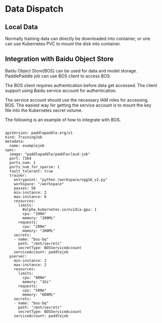 # Data Dispatch

## Local Data

Normally training data can directly be downloaded into container, or one can use Kubernetes PVC to mount the disk into container.

## Integration with Baidu Object Store

Baidu Object Store(BOS) can be used for data and model storage. PaddlePaddle job can use BOS client to access BOS.

The BOS client requires authentication before data get accessed. The client support using Baidu service account for authentication.

The service account should use the necessary IAM roles for accessing BOS. The easiest way for getting the service account is to mount the key file into the Kubernetes secret volume.

The following is an example of how to integrate with BOS.

```

apiVersion: paddlepaddle.org/v1
kind: TrainingJob
metadata:
  name: examplejob
spec:
  image: "paddlepaddle/paddlecloud-job"
  port: 7164
  ports_num: 1
  ports_num_for_sparse: 1
  fault_tolerant: true
  trainer:
    entrypoint: "python /workspace/vgg16_v2.py"
    workspace: "/workspace"
    passes: 50
    min-instance: 2
    max-instance: 6
    resources:
      limits:
        #alpha.kubernetes.io/nvidia-gpu: 1
        cpu: "200m"
        memory: "200Mi"
      requests:
        cpu: "200m"
        memory: "200Mi"
    secrets:
    - name: "bos-bq"
      path: "/mnt/secrets"
      secretType: BOSServiceAccount
    serviceAccount: paddlejob
  pserver:
    min-instance: 2
    max-instance: 2
    resources:
      limits:
        cpu: "800m"
        memory: "1Gi"
      requests:
        cpu: "500m"
        memory: "600Mi"
    secrets:
    - name: "bos-bq"
      path: "/mnt/secrets"
      secretType: BOSServiceAccount
    serviceAccount: paddlejob

```